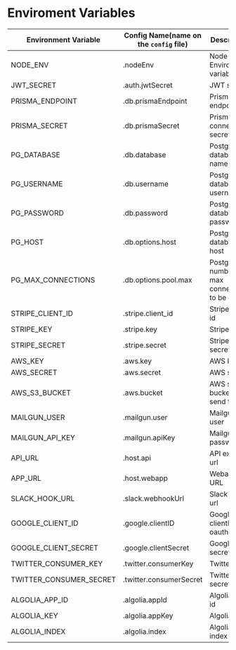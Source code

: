 # Enviroment Variables

| Environment Variable    | Config Name(name on the `config` file) | Description                                   |
| ----------------------- | -------------------------------------- | --------------------------------------------- |
| NODE_ENV                | .nodeEnv                               | Node Environment variable                     |
| JWT_SECRET              | .auth.jwtSecret                        | JWT secret                                    |
| PRISMA_ENDPOINT         | .db.prismaEndpoint                     | Prisma url endpoint                           |
| PRISMA_SECRET           | .db.prismaSecret                       | Prisma connection secret                      |
| PG_DATABASE             | .db.database                           | Postgres database name                        |
| PG_USERNAME             | .db.username                           | Postgres database username                    |
| PG_PASSWORD             | .db.password                           | Postgres database password                    |
| PG_HOST                 | .db.options.host                       | Postgres database host                        |
| PG_MAX_CONNECTIONS      | .db.options.pool.max                   | Postgres number of max connections to be open |
| STRIPE_CLIENT_ID        | .stripe.client_id                      | Stripe Client id                              |
| STRIPE_KEY              | .stripe.key                            | Stripe key                                    |
| STRIPE_SECRET           | .stripe.secret                         | Stripe secret                                 |
| AWS_KEY                 | .aws.key                               | AWS key                                       |
| AWS_SECRET              | .aws.secret                            | AWS secret                                    |
| AWS_S3_BUCKET           | .aws.bucket                            | AWS s3 bucket to send files                   |
| MAILGUN_USER            | .mailgun.user                          | Mailgun user                                  |
| MAILGUN_API_KEY         | .mailgun.apiKey                        | Mailgun password                              |
| API_URL                 | .host.api                              | API exposed url                               |
| APP_URL                 | .host.webapp                           | Webapp URL                                    |
| SLACK_HOOK_URL          | .slack.webhookUrl                      | Slack hook url                                |
| GOOGLE_CLIENT_ID        | .google.clientID                       | Google clientID for oauth                     |
| GOOGLE_CLIENT_SECRET    | .google.clientSecret                   | Google secret                                 |
| TWITTER_CONSUMER_KEY    | .twitter.consumerKey                   | Twitter key                                   |
| TWITTER_CONSUMER_SECRET | .twitter.consumerSecret                | Twitter secret                                |
| ALGOLIA_APP_ID          | .algolia.appId                         | Algolia APP id                                |
| ALGOLIA_KEY             | .algolia.appKey                        | Algolia key                                   |
| ALGOLIA_INDEX           | .algolia.index                         | Algolia index                                 |
